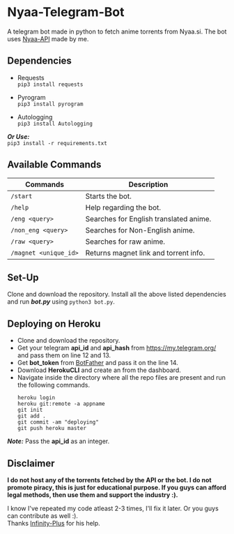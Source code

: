 # Nyaa-Telegram-Bot
A telegram bot made in python to fetch anime torrents from Nyaa.si. The bot uses [Nyaa-API](https://github.com/Vivek-Kolhe/Nyaa-API) made by me.

## Dependencies
- Requests\
  ```pip3 install requests```

- Pyrogram\
  ```pip3 install pyrogram```

- Autologging\
  ```pip3 install Autologging```

***Or Use:***\
  ```pip3 install -r requirements.txt```

## Available Commands
| **Commands** | **Description** |
|---|---|
| ```/start``` | Starts the bot. |
| ```/help``` | Help regarding the bot. |
| ```/eng <query>``` | Searches for English translated anime. |
| ```/non_eng <query>``` | Searches for Non-English anime. |
| ```/raw <query>``` | Searches for raw anime. |
| ```/magnet <unique_id>``` | Returns magnet link and torrent info. |

## Set-Up
Clone and download the repository. Install all the above listed dependencies and run ***bot.py*** using ```python3 bot.py```.

## Deploying on Heroku
- Clone and download the repository.
- Get your telegram **api_id** and **api_hash** from https://my.telegram.org/ and pass them on line 12 and 13.
- Get **bot_token** from [BotFather](https://t.me/BotFather) and pass it on the line 14.
- Download **HerokuCLI** and create an from the dashboard.
- Navigate inside the directory where all the repo files are present and run the following commands.
    ```
    heroku login
    heroku git:remote -a appname
    git init
    git add .
    git commit -am "deploying"
    git push heroku master
    ```
***Note:*** Pass the **api_id** as an integer.

## Disclaimer
**I do not host any of the torrents fetched by the API or the bot. I do not promote piracy, this is just for educational purpose. If you guys can afford legal methods, then use them and support the industry :).**

I know I've repeated my code atleast 2-3 times, I'll fix it later. Or you guys can contribute as well :).\
Thanks [Infinity-Plus](https://github.com/infinity-plus) for his help.
